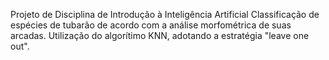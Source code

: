 Projeto de Disciplina de Introdução à Inteligência Artificial
Classificação de espécies de tubarão de acordo com a análise morfométrica de suas arcadas. 
Utilização do algorítimo KNN, adotando a estratégia "leave one out".
